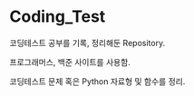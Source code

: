 # Coding_Test
코딩테스트 공부를 기록, 정리해둔 Repository.


프로그래머스, 백준 사이트를 사용함.



코딩테스트 문제 혹은 Python 자료형 및 함수를 정리.

